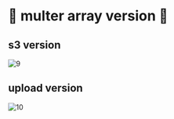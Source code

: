 # :star2: multer array version :star2:


## s3 version
![9](https://user-images.githubusercontent.com/58697091/84572240-b3889980-add3-11ea-8793-c29f48eb6837.JPG)


## upload version
![10](https://user-images.githubusercontent.com/58697091/84572241-b4b9c680-add3-11ea-8d8a-2cca54aca918.JPG)
